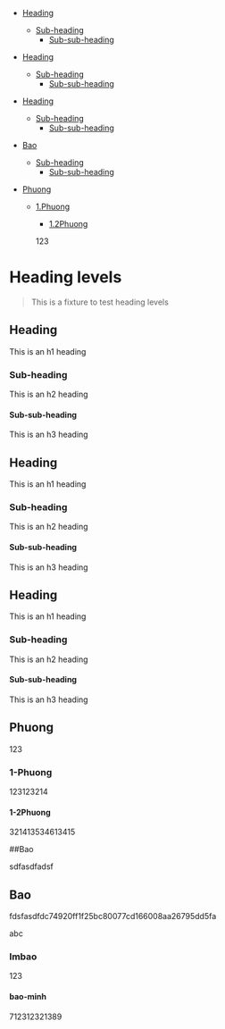 - [Heading](#heading)
  * [Sub-heading](#sub-heading)
    + [Sub-sub-heading](#sub-sub-heading)
- [Heading](#heading-1)
  * [Sub-heading](#sub-heading-1)
    + [Sub-sub-heading](#sub-sub-heading-1)
- [Heading](#heading-2)
  * [Sub-heading](#sub-heading-2)
    + [Sub-sub-heading](#sub-sub-heading-2)
    
- [Bao](#bao)
  * [Sub-heading](#lmbao)
     + [Sub-sub-heading](#bao-minh)
	 
- [Phuong](#phuong)
  * [1.Phuong](#1-phuong)
    + [1.2Phuong](#1-2phuong)


	 
	 123
# Heading levels

> This is a fixture to test heading levels

<!-- toc -->

## Heading

This is an h1 heading

### Sub-heading

This is an h2 heading

#### Sub-sub-heading

This is an h3 heading

## Heading

This is an h1 heading

### Sub-heading

This is an h2 heading

#### Sub-sub-heading

This is an h3 heading

## Heading

This is an h1 heading

### Sub-heading

This is an h2 heading

#### Sub-sub-heading

This is an h3 heading


## Phuong

123

### 1-Phuong

123123214

#### 1-2Phuong

321413534613415


##Bao

sdfasdfadsf

## Bao


fdsfasdfdc74920ff1f25bc80077cd166008aa26795dd5fa

abc

### lmbao

123

#### bao-minh

712312321389




